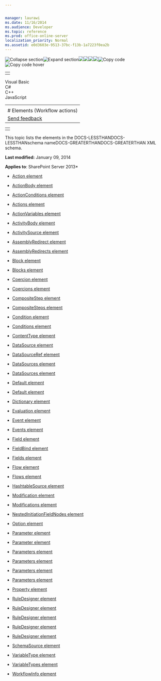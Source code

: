 ```yaml
---


manager: laurawi
ms.date: 11/16/2014
ms.audience: Developer
ms.topic: reference
ms.prod: office-online-server
localization_priority: Normal
ms.assetid: e0d3603e-9513-37bc-f13b-1a7223f0ea2b
---
```


![Collapse
section](../icons/collapse_all.gif "Collapse section")![Expand
section](../icons/expand_all.gif "Expand section")![](../icons/collapse_all.gif)![](../icons/expand_all.gif)![](../icons/dropdown.gif)![](../icons/dropdownHover.gif)![Copy
code](../icons/copycode.gif "Copy code")![Copy code
hover](../icons/copycodeHighlight.gif "Copy code hover")
<table>
<tbody>
<tr class="odd">
<td align="left"></td>
</tr>
</tbody>
</table>

Visual Basic  
C\#  
C++  
JavaScript  

<table>
<tbody>
<tr class="odd">
<td align="left"><span id="runningHeaderText"></span></td>
</tr>
<tr class="even">
<td align="left"># Elements (Workflow actions)</td>
</tr>
<tr class="odd">
<td align="left"><span id="headfeedbackarea" class="feedbackhead"><a href="javascript:SubmitFeedback(&#39;docthis@Microsoft.com&#39;,&#39;&#39;,&#39;&#39;,&#39;&#39;,&#39;1.0.18082.1225&#39;,&#39;%0\dThank%20you%20for%20your%20feedback.%20The%20developer%20writing%20teams%20use%20your%20feedback%20to%20improve%20documentation.%20While%20we%20are%20reviewing%20your%20feedback,%20we%20may%20send%20you%20e-mail%20to%20ask%20for%20clarification%20or%20feedback%20on%20a%20solution.%20We%20do%20not%20use%20your%20e-mail%20address%20for%20any%20other%20purpose%20and%20we%20delete%20it%20after%20we%20finish%20our%20review.%0\AFor%20further%20information%20about%20the%20privacy%20policies%20of%20Microsoft,%20please%20see%20http://privacy.microsoft.com/en-us/default.aspx.%0\A%0\d&#39;,&#39;Customer%20feedback&#39;);">Send feedback</a></span></td>
</tr>
</tbody>
</table>

<table>
<colgroup>
<col width="100%" />
</colgroup>
<tbody>
<tr class="odd">
<td align="left"></td>
</tr>
</tbody>
</table>

This topic lists the elements in the DOCS-LESSTHANDOCS-LESSTHANschema
nameDOCS-GREATERTHANDOCS-GREATERTHAN XML schema.

**Last modified:** January 09, 2014

**Applies to**: SharePoint Server 2013*

-   [Action element](action-element-actions-elementworkflowinfo-elementaction4.htm)

-   [ActionBody element](actionbody-element-action-elementactions-elementworkflowinfo-elementaction4.htm)

-   [ActionConditions element](actionconditions-element-action-elementactions-elementworkflowinfo-elementaction.htm)

-   [Actions element](actions-element-workflowinfo-elementaction4.htm)

-   [ActionVariables element](actionvariables-element-action-elementactions-elementworkflowinfo-elementaction4.htm)

-   [ActivityBody element](activitybody-element-parameter-elementcoercionparameterstype-complextypeaction4.htm)

-   [ActivitySource element](activitysource-element-evaluation-elementdatasourcetype-complextypeaction4.htm)

-   [AssemblyRedirect element](assemblyredirect-element-assemblyredirects-elementworkflowinfo-elementaction4.htm)

-   [AssemblyRedirects
    element](assemblyredirects-element-workflowinfo-elementaction4.htm)

-   [Block element](block-element-blocks-elementworkflowinfo-elementaction4.htm)

-   [Blocks element](blocks-element-workflowinfo-elementaction4.htm)

-   [Coercion element](coercion-element-coercions-elementworkflowinfo-elementaction4.htm)

-   [Coercions element](coercions-element-workflowinfo-elementaction4.htm)

-   [CompositeStep element](compositestep-element-compositesteps-elementworkflowinfo-elementaction4.htm)

-   [CompositeSteps element](compositesteps-element-workflowinfo-elementaction4.htm)

-   [Condition element](condition-element-conditions-elementworkflowinfo-elementaction4.htm)

-   [Conditions element](conditions-element-workflowinfo-elementaction4.htm)

-   [ContentType element](contenttype-element-schemasource-elementdatasourcetype-complextypeaction4.htm)

-   [DataSource element](datasource-element-datasourcestype-complextypeaction4.htm)

-   [DataSourceRef element](datasourceref-element-fieldbind-elementruledesignertype-complextypeaction4.htm)

-   [DataSources element](datasources-element-compositestep-elementcompositesteps-elementworkflowinfo-elem.htm)

-   [DataSources element](datasources-element-action-elementactions-elementworkflowinfo-elementaction4.htm)

-   [Default element](default-element-conditions-elementworkflowinfo-elementaction4.htm)

-   [Default element](default-element-actions-elementworkflowinfo-elementaction4.htm)

-   [Dictionary element](dictionary-element-schemasource-elementdatasourcetype-complextypeaction4.htm)

-   [Evaluation element](evaluation-element-datasourcetype-complextypeaction4.htm)

-   [Event element](event-element-events-elementworkflowinfo-elementaction4.htm)

-   [Events element](events-element-workflowinfo-elementaction4.htm)

-   [Field element](field-element-fields-elementschemasource-elementdatasourcetype-complextypeaction.htm)

-   [FieldBind element](fieldbind-element-ruledesignertype-complextypeaction4.htm)

-   [Fields element](fields-element-schemasource-elementdatasourcetype-complextypeaction4.htm)

-   [Flow element](flow-element-flows-elementworkflowinfo-elementaction4.htm)

-   [Flows element](flows-element-workflowinfo-elementaction4.htm)

-   [HashtableSource element](hashtablesource-element-evaluation-elementdatasourcetype-complextypeaction4.htm)

-   [Modification element](modification-element-modifications-elementaction-elementactions-elementworkflowi.htm)

-   [Modifications element](modifications-element-action-elementactions-elementworkflowinfo-elementaction4.htm)

-   [NestedInitiationFieldNodes
    element](nestedinitiationfieldnodes-element-schemasource-elementdatasourcetype-complextyp.htm)

-   [Option element](option-element-fieldbind-elementruledesignertype-complextypeaction4.htm)

-   [Parameter element](parameter-element-parameterstype-complextypeaction4.htm)

-   [Parameter element](parameter-element-coercionparameterstype-complextypeaction4.htm)

-   [Parameters element](parameters-element-flow-elementflows-elementworkflowinfo-elementaction4.htm)

-   [Parameters element](parameters-element-condition-elementconditions-elementworkflowinfo-elementaction.htm)

-   [Parameters element](parameters-element-action-elementactions-elementworkflowinfo-elementaction4.htm)

-   [Parameters element](parameters-element-coercion-elementcoercions-elementworkflowinfo-elementaction4.htm)

-   [Property element](property-element-propertiestype-complextypeaction4.htm)

-   [RuleDesigner element](ruledesigner-element-flow-elementflows-elementworkflowinfo-elementaction4.htm)

-   [RuleDesigner element](ruledesigner-element-action-elementactions-elementworkflowinfo-elementaction4.htm)

-   [RuleDesigner element](ruledesigner-element-default-elementconditions-elementworkflowinfo-elementaction.htm)

-   [RuleDesigner element](ruledesigner-element-condition-elementconditions-elementworkflowinfo-elementacti.htm)

-   [RuleDesigner element](ruledesigner-element-defaultelementtype-complextypeaction4.htm)

-   [SchemaSource element](schemasource-element-datasourcetype-complextypeaction4.htm)

-   [VariableType element](variabletype-element-variabletypes-elementworkflowinfo-elementaction4.htm)

-   [VariableTypes element](variabletypes-element-workflowinfo-elementaction4.htm)

-   [WorkflowInfo element](workflowinfo-element-action4.htm)








